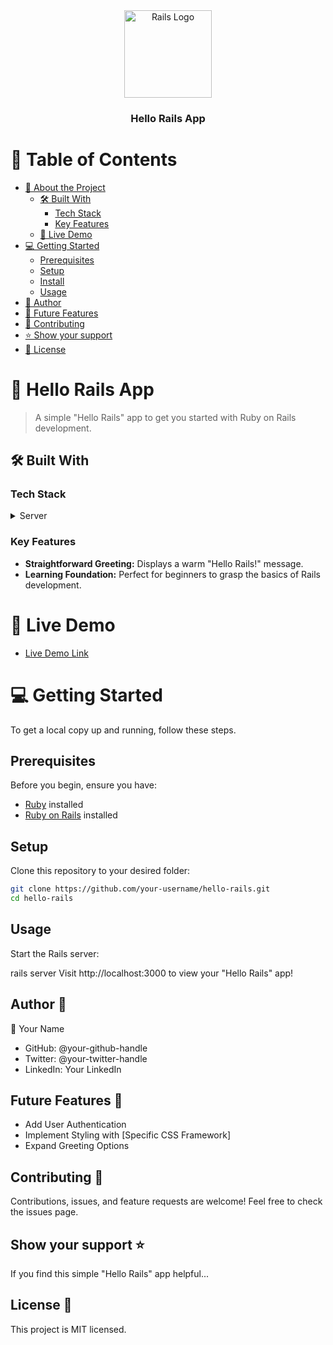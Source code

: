 <div align="center">
  <!-- Replace this logo with your own or remove it -->
  <img src="rails_logo.png" alt="Rails Logo" width="140" height="auto" />
  <br/>
  <h3><b>Hello Rails App</b></h3>
</div>

# 📗 Table of Contents

- [📖 About the Project](#about-project)
  - [🛠 Built With](#built-with)
    - [Tech Stack](#tech-stack)
    - [Key Features](#key-features)
  - [🚀 Live Demo](#live-demo)
- [💻 Getting Started](#getting-started)
  - [Prerequisites](#prerequisites)
  - [Setup](#setup)
  - [Install](#install)
  - [Usage](#usage)
- [👥 Author](#author)
- [🔭 Future Features](#future-features)
- [🤝 Contributing](#contributing)
- [⭐️ Show your support](#support)
- [📝 License](#license)

# 📖 Hello Rails App <a name="about-project"></a>

> A simple "Hello Rails" app to get you started with Ruby on Rails development.

## 🛠 Built With <a name="built-with"></a>

### Tech Stack <a name="tech-stack"></a>

<details>
  <summary>Server</summary>
  <ul>
    <li><a href="https://rubyonrails.org/">Ruby on Rails</a></li>
  </ul>
</details>

### Key Features <a name="key-features"></a>

- **Straightforward Greeting:** Displays a warm "Hello Rails!" message.
- **Learning Foundation:** Perfect for beginners to grasp the basics of Rails development.

# 🚀 Live Demo <a name="live-demo"></a>

- [Live Demo Link](https://hello-rails-demo.com)

# 💻 Getting Started <a name="getting-started"></a>

To get a local copy up and running, follow these steps.

## Prerequisites <a name="prerequisites"></a>

Before you begin, ensure you have:

- [Ruby](https://www.ruby-lang.org/) installed
- [Ruby on Rails](https://rubyonrails.org/) installed

## Setup <a name="setup"></a>

Clone this repository to your desired folder:

```sh
git clone https://github.com/your-username/hello-rails.git
cd hello-rails
```
## Usage <a name="usage"></a>
Start the Rails server:


rails server
Visit http://localhost:3000 to view your "Hello Rails" app!

## Author 👥 <a name="author"></a>
👤 Your Name

- GitHub: @your-github-handle
- Twitter: @your-twitter-handle
- LinkedIn: Your LinkedIn

## Future Features 🔭 <a name="future-features"></a>
 - Add User Authentication
 - Implement Styling with [Specific CSS Framework]
 - Expand Greeting Options
 
## Contributing 🤝 <a name="contributing"></a>
Contributions, issues, and feature requests are welcome! Feel free to check the issues page.

## Show your support ⭐️ <a name="support"></a>
If you find this simple "Hello Rails" app helpful...

## License 📝 <a name="license"></a>
This project is MIT licensed.